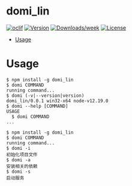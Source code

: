domi_lin
====



[![oclif](https://img.shields.io/badge/cli-oclif-brightgreen.svg)](https://oclif.io)
[![Version](https://img.shields.io/npm/v/domi.svg)](https://npmjs.org/package/domi)
[![Downloads/week](https://img.shields.io/npm/dw/domi.svg)](https://npmjs.org/package/domi)
[![License](https://img.shields.io/npm/l/domi.svg)](https://github.com/Accepted1/domi/blob/master/package.json)

<!-- toc -->
* [Usage](#usage)
<!-- tocstop -->
# Usage
<!-- usage -->
```sh-session
$ npm install -g domi_lin
$ domi COMMAND
running command...
$ domi (-v|--version|version)
domi_lin/0.0.1 win32-x64 node-v12.19.0
$ domi --help [COMMAND]
USAGE
  $ domi COMMAND
...
```
<!-- usagestop -->
```sh-session
$ npm install -g domi_lin
$ domi COMMAND
running command...
$ domi -i
初始化项目文件
$ domi -a
安装相关的依赖
$ domi -s
启动服务
